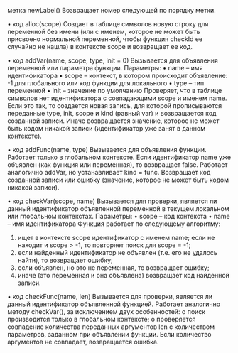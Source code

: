 метка newLabel()
Возвращает номер следующей по порядку метки.

• код alloc(scope)
Создает в таблице символов новую строку для переменной без имени (или с именем,
которое не может быть присвоено нормальной переменной, чтобы функция checkId ее
случайно не нашла) в контексте scope и возвращает ее код.

• код addVar(name, scope, type, init = 0)
Вызывается для объявления переменной или параметра функции. Параметры:
    • name – имя идентификатора
    • scope – контекст, в котором происходит объявление: -1 для глобального или
    код функции для локального
    • type – тип переменной
    • init – значение по умолчанию
Проверяет, что в таблице символов нет идентификатора с совпадающими scope и именем
name. Если это так, то создается новая запись, для которой прописываются переданные
type, init, scope и kind (равный var) и возвращается код созданной записи. Иначе
возвращается значение, которое не может быть кодом никакой записи (идентификатор
уже занят в данном контексте).

• код addFunc(name, type)
Вызывается для объявления функции. Работает только в глобальном контексте. Если
идентификатор name уже объявлен (как функция или переменная), то возвращает false.
Работает аналогично addVar, но устанавливает kind = func. Возвращает код созданной
записи или ошибку (значение, которое не может быть кодом никакой записи).

• код checkVar(scope, name)
Вызывается для проверки, является ли данный идентификатор объявленной переменной
в текущем локальном или глобальном контекстах. Параметры:
• scope – код контекста
• name – имя идентификатора
Функция работает по следующему алгоритму:
1. ищет в контексте scope идентификатор с именем name; если не находит и
   scope > -1, то повторяет поиск для scope = -1;
2. если найденный идентификатор не объявлен (т.е. его не удалось найти), то
   возвращает ошибку;
3. если объявлен, но это не переменная, то возвращает ошибку;
4. иначе (это переменная и она объявлена) возвращает код найденной записи.

• код checkFunc(name, len)
Вызывается для проверки, является ли данный идентификатор объявленной функцией.
Работает аналогично методу checkVar(), за исключением двух особенностей:
o поиск производится только в глобальном контексте;
o проверяется совпадение количества переданных аргументов len с количеством
параметров, заданном при объявлении функции. Если количество аргументов не
совпадает, возвращается ошибка.
